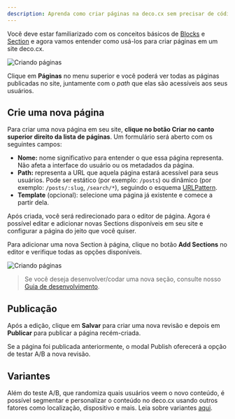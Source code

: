 ```yaml
---
description: Aprenda como criar páginas na deco.cx sem precisar de código
---
```


Você deve estar familiarizado com os conceitos básicos de [Blocks](/docs/pt/concepts/blocks) e [Section](/docs/pt/concepts/sections) e agora vamos entender como usá-los para criar páginas em um site deco.cx.

![Criando páginas](/docs/creating-new-page/pages-menu-pt.png)

Clique em **Páginas** no menu superior e você poderá ver todas as páginas publicadas no site, juntamente com o _path_ que elas são acessíveis aos seus usuários.

## Crie uma nova página

Para criar uma nova página em seu site, **clique no botão Criar no canto superior direito da lista de páginas**. Um formulário será aberto com os seguintes campos:

- **Nome:** nome significativo para entender o que essa página representa. Não afeta a interface do usuário ou os metadados da página.
- **Path:** representa a URL que aquela página estará acessível para seus usuários. Pode ser estático (por exemplo: `/posts`) ou dinâmico (por exemplo: `/posts/:slug`, `/search/*`), seguindo o esquema [URLPattern](http://mdn.io/urlpattern).
- **Template** (opcional): selecione uma página já existente e comece a partir dela.


Após criada, você será redirecionado para o editor de página. Agora é possível editar e adicionar novas Sections disponíveis em seu site e configurar a página do jeito que você quiser.

Para adicionar uma nova Section à página, clique no botão **Add Sections** no editor e verifique todas as opções disponíveis.

![Criando páginas](/docs/creating-new-page/add-section.png)

> Se você deseja desenvolver/codar uma nova seção, consulte nosso [Guia de desenvolvimento](/docs/en/developing/setup).

## Publicação

Após a edição, clique em **Salvar** para criar uma nova revisão e depois em **Publicar** para publicar a página recém-criada.

Se a página foi publicada anteriormente, o modal Publish oferecerá a opção de testar A/B a nova revisão.

## Variantes

Além do teste A/B, que randomiza quais usuários veem o novo conteúdo, é possível segmentar e personalizar o conteúdo no deco.cx usando outros fatores como localização, dispositivo e mais. Leia  sobre variantes [aqui](/docs/en/getting-started/variants).